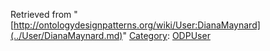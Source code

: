 Retrieved from "[http://ontologydesignpatterns.org/wiki/User:DianaMaynard](../User/DianaMaynard.md)"
 [Category](http://ontologydesignpatterns.org/wiki/Special:Categories "Special:Categories"): [ODPUser](../Category/ODPUser.md "Category:ODPUser")